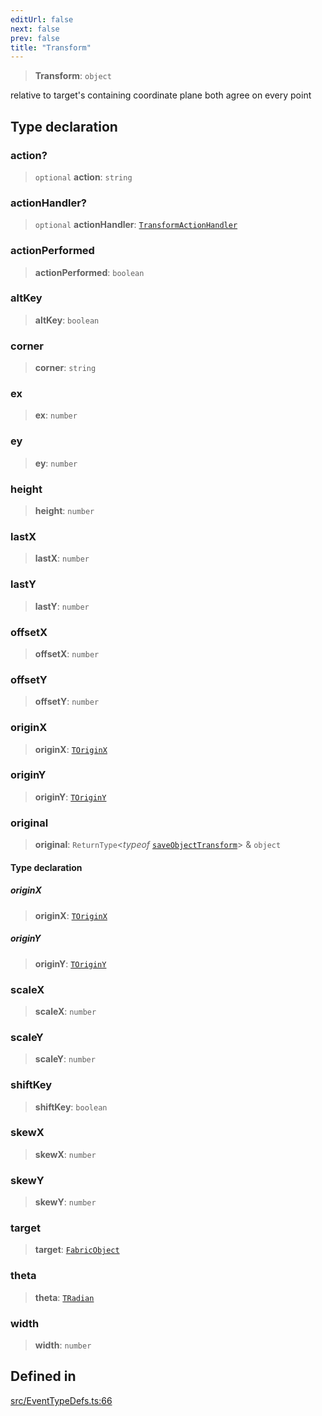 ```yaml
---
editUrl: false
next: false
prev: false
title: "Transform"
---
```


> **Transform**: `object`

relative to target's containing coordinate plane
both agree on every point

## Type declaration

### action?

> `optional` **action**: `string`

### actionHandler?

> `optional` **actionHandler**: [`TransformActionHandler`](/api/type-aliases/transformactionhandler/)

### actionPerformed

> **actionPerformed**: `boolean`

### altKey

> **altKey**: `boolean`

### corner

> **corner**: `string`

### ex

> **ex**: `number`

### ey

> **ey**: `number`

### height

> **height**: `number`

### lastX

> **lastX**: `number`

### lastY

> **lastY**: `number`

### offsetX

> **offsetX**: `number`

### offsetY

> **offsetY**: `number`

### originX

> **originX**: [`TOriginX`](/api/type-aliases/toriginx/)

### originY

> **originY**: [`TOriginY`](/api/type-aliases/toriginy/)

### original

> **original**: `ReturnType`\<*typeof* [`saveObjectTransform`](/api/namespaces/util/functions/saveobjecttransform/)\> & `object`

#### Type declaration

##### originX

> **originX**: [`TOriginX`](/api/type-aliases/toriginx/)

##### originY

> **originY**: [`TOriginY`](/api/type-aliases/toriginy/)

### scaleX

> **scaleX**: `number`

### scaleY

> **scaleY**: `number`

### shiftKey

> **shiftKey**: `boolean`

### skewX

> **skewX**: `number`

### skewY

> **skewY**: `number`

### target

> **target**: [`FabricObject`](/api/classes/fabricobject/)

### theta

> **theta**: [`TRadian`](/api/type-aliases/tradian/)

### width

> **width**: `number`

## Defined in

[src/EventTypeDefs.ts:66](https://github.com/fabricjs/fabric.js/blob/v6.0.0-rc4/src/EventTypeDefs.ts#L66)
